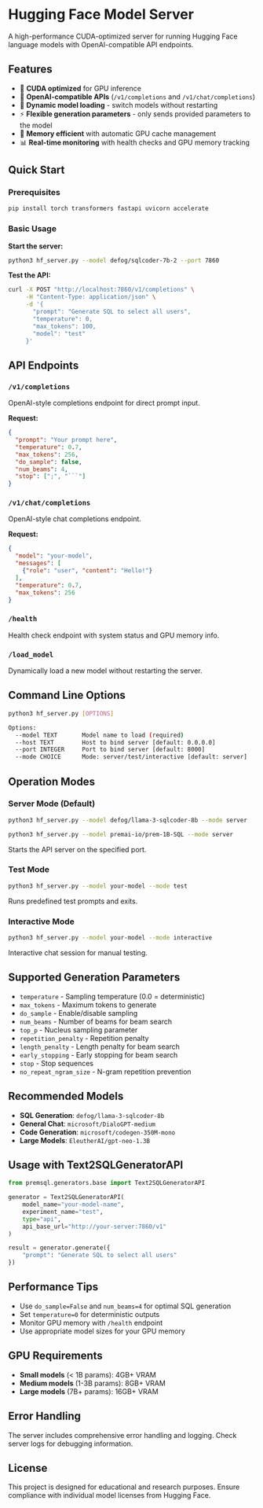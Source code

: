 # Hugging Face Model Server

A high-performance CUDA-optimized server for running Hugging Face language models with OpenAI-compatible API endpoints.

## Features

- 🚀 **CUDA optimized** for GPU inference
- 🔄 **OpenAI-compatible APIs** (`/v1/completions` and `/v1/chat/completions`)
- 🎯 **Dynamic model loading** - switch models without restarting
- ⚡ **Flexible generation parameters** - only sends provided parameters to the model
- 🧠 **Memory efficient** with automatic GPU cache management
- 📊 **Real-time monitoring** with health checks and GPU memory tracking

## Quick Start

### Prerequisites
```bash
pip install torch transformers fastapi uvicorn accelerate
```

### Basic Usage

**Start the server:**
```bash
python3 hf_server.py --model defog/sqlcoder-7b-2 --port 7860
```

**Test the API:**
```bash
curl -X POST "http://localhost:7860/v1/completions" \
     -H "Content-Type: application/json" \
     -d '{
       "prompt": "Generate SQL to select all users",
       "temperature": 0,
       "max_tokens": 100,
       "model": "test"
     }'
```

## API Endpoints

### `/v1/completions`
OpenAI-style completions endpoint for direct prompt input.

**Request:**
```json
{
  "prompt": "Your prompt here",
  "temperature": 0.7,
  "max_tokens": 256,
  "do_sample": false,
  "num_beams": 4,
  "stop": [";", "```"]
}
```

### `/v1/chat/completions`
OpenAI-style chat completions endpoint.

**Request:**
```json
{
  "model": "your-model",
  "messages": [
    {"role": "user", "content": "Hello!"}
  ],
  "temperature": 0.7,
  "max_tokens": 256
}
```

### `/health`
Health check endpoint with system status and GPU memory info.

### `/load_model`
Dynamically load a new model without restarting the server.

## Command Line Options

```bash
python3 hf_server.py [OPTIONS]

Options:
  --model TEXT       Model name to load (required)
  --host TEXT        Host to bind server [default: 0.0.0.0]
  --port INTEGER     Port to bind server [default: 8000]
  --mode CHOICE      Mode: server/test/interactive [default: server]
```

## Operation Modes

### Server Mode (Default)
```bash
python3 hf_server.py --model defog/llama-3-sqlcoder-8b --mode server

python3 hf_server.py --model premai-io/prem-1B-SQL --mode server
```
Starts the API server on the specified port.

### Test Mode
```bash
python3 hf_server.py --model your-model --mode test
```
Runs predefined test prompts and exits.

### Interactive Mode
```bash
python3 hf_server.py --model your-model --mode interactive
```
Interactive chat session for manual testing.

## Supported Generation Parameters

- `temperature` - Sampling temperature (0.0 = deterministic)
- `max_tokens` - Maximum tokens to generate
- `do_sample` - Enable/disable sampling
- `num_beams` - Number of beams for beam search
- `top_p` - Nucleus sampling parameter
- `repetition_penalty` - Repetition penalty
- `length_penalty` - Length penalty for beam search
- `early_stopping` - Early stopping for beam search
- `stop` - Stop sequences
- `no_repeat_ngram_size` - N-gram repetition prevention

## Recommended Models

- **SQL Generation**: `defog/llama-3-sqlcoder-8b`
- **General Chat**: `microsoft/DialoGPT-medium`
- **Code Generation**: `microsoft/codegen-350M-mono`
- **Large Models**: `EleutherAI/gpt-neo-1.3B`

## Usage with Text2SQLGeneratorAPI

```python
from premsql.generators.base import Text2SQLGeneratorAPI

generator = Text2SQLGeneratorAPI(
    model_name="your-model-name",
    experiment_name="test",
    type="api",
    api_base_url="http://your-server:7860/v1"
)

result = generator.generate({
    "prompt": "Generate SQL to select all users"
})
```

## Performance Tips

- Use `do_sample=False` and `num_beams=4` for optimal SQL generation
- Set `temperature=0` for deterministic outputs
- Monitor GPU memory with `/health` endpoint
- Use appropriate model sizes for your GPU memory

## GPU Requirements

- **Small models** (< 1B params): 4GB+ VRAM
- **Medium models** (1-3B params): 8GB+ VRAM  
- **Large models** (7B+ params): 16GB+ VRAM

## Error Handling

The server includes comprehensive error handling and logging. Check server logs for debugging information.

## License

This project is designed for educational and research purposes. Ensure compliance with individual model licenses from Hugging Face.